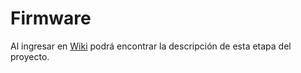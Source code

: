 # Firmware
Al ingresar en [Wiki](https://github.com/AGV-G1USB/Firmware/wiki) podrá encontrar la descripción de esta etapa del proyecto.

